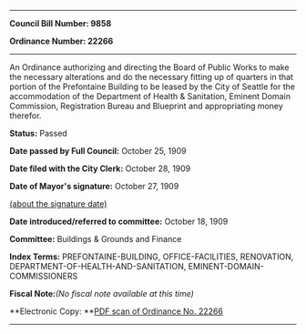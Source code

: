 

********

**Council Bill Number: 9858**
   
**Ordinance Number: 22266**
********

 An Ordinance authorizing and directing the Board of Public Works to make the necessary alterations and do the necessary fitting up of quarters in that portion of the Prefontaine Building to be leased by the City of Seattle for the accommodation of the Department of Health & Sanitation, Eminent Domain Commission, Registration Bureau and Blueprint and appropriating money therefor.

**Status:** Passed
   
**Date passed by Full Council:** October 25, 1909
   
**Date filed with the City Clerk:** October 28, 1909
   
**Date of Mayor's signature:** October 27, 1909
   
[(about the signature date)](/~public/approvaldate.htm)
   
   
   
**Date introduced/referred to committee:** October 18, 1909
   
**Committee:** Buildings & Grounds and Finance
   
   
**Index Terms:** PREFONTAINE-BUILDING, OFFICE-FACILITIES, RENOVATION, DEPARTMENT-OF-HEALTH-AND-SANITATION, EMINENT-DOMAIN-COMMISSIONERS

**Fiscal Note:**_(No fiscal note available at this time)_

**Electronic Copy: **[PDF scan of Ordinance No. 22266](/~archives/Ordinances/Ord_22266.pdf)

********

